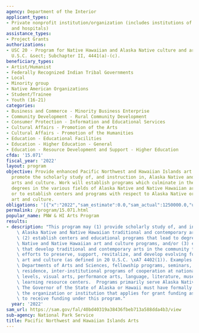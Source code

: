 ```yaml
---
agency: Department of the Interior
applicant_types:
- Private nonprofit institution/organization (includes institutions of higher education
  and hospitals)
assistance_types:
- Project Grants
authorizations:
- USC 20 - Program for Native Hawaiian and Alaska Native culture and arts development
  U.S.C. &sect; Subchapter II, 4441(a)-(c).
beneficiary_types:
- Artist/Humanist
- Federally Recognized Indian Tribal Governments
- Local
- Minority group
- Native American Organizations
- Student/Trainee
- Youth (16-21)
categories:
- Business and Commerce - Minority Business Enterprise
- Community Development - Rural Community Development
- Consumer Protection - Information and Educational Services
- Cultural Affairs - Promotion of the Arts
- Cultural Affairs - Promotion of the Humanities
- Education - Educational Facilities
- Education - Higher Education - General
- Education - Resource Development and Support - Higher Education
cfda: '15.071'
fiscal_year: '2022'
layout: program
objective: Provide enhanced Pacific Northwest and Hawaiian Islands art programs that
  promote the scholarly study of, and instruction in, Alaska Native and Native Hawaiian
  arts and culture. Work will establish programs which culminate in the awarding of
  degrees in the various fields of Alaska Native and Native Hawaiian art and culture,
  or to establish centers and programs with respect to Alaska Native or Native Hawaiian
  art and culture.
obligations: '[{"x":"2022","sam_estimate":0.0,"sam_actual":1250000.0,"usa_spending_actual":1250000.0},{"x":"2023","sam_estimate":1500000.0,"sam_actual":0.0,"usa_spending_actual":243457.4},{"x":"2024","sam_estimate":2750000.0,"sam_actual":0.0,"usa_spending_actual":0.0}]'
permalink: /program/15.071.html
popular_name: PNW & HI Arts Program
results:
- description: "This program may (1) provide scholarly study of, and instruction in,\
    \ Alaska Native and Native Hawaiian traditional and contemporary arts and culture,\
    \ (2) establish centers and educational programs that lead to degrees in Alaska\
    \ Native and Native Hawaiian art and culture programs, and/or (3) establish programs\
    \ that develop traditional and contemporary arts in the community through coordinate\
    \ efforts to preserve, support, revitalize, and develop evolving forms of Indian\
    \ art and culture (as defined in 20 U.S.C. \xA7 4402(1)). Examples include: a\
    \ Departments of Arts and Sciences, fellowship programs, seminars, scholar in\
    \ residence, inter-institutional programs of cooperation at national and international\
    \ levels, visual arts, performance arts, language, literature, museology, and\
    \ learning resource centers.  Programs primarily serve Alaska Natives or Native.\
    \ The Governor of the State of Alaska or Hawaii must have formally recognized\
    \ the organization or institution that applies for grant funding as appropriate\
    \ to receive funding under this program."
  year: '2022'
sam_url: https://sam.gov/fal/40bd40319a38436fbeb713a588dda4b3/view
sub-agency: National Park Service
title: Pacific Northwest and Hawaiian Islands Arts
---
```

